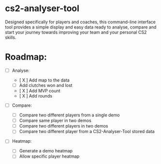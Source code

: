 # cs2-analyser-tool
Designed specifically for players and coaches, this command-line interface tool provides a simple display and easy data ready to analyse, compare and start your journey towards improving your team and your personal CS2 skills.

# Roadmap:

- [ ] Analyse:

    - [ X ] Add map to the data
    - [ ] Add clutches won and lost
    - [ X ] Add MVP count
    - [ X ] Add rounds

- [ ] Compare:

    - [ ] Compare two different players from a single demo
    - [ ] Compare same player in two demos
    - [ ] Compare two different players in two demos
    - [ ] Compare two different player from a CS2-Analyser-Tool stored data

- [ ] Heatmap:
    - [ ] Generate a demo heatmap
    - [ ] Allow specific player heatmap
